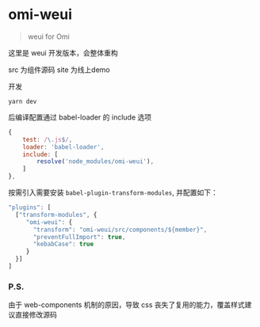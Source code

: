 # omi-weui

> weui for Omi

这里是 weui 开发版本，会整体重构

src 为组件源码 site 为线上demo

开发
```shell
yarn dev
```

后编译配置通过 babel-loader 的 include 选项

```javascript
{
    test: /\.js$/,
    loader: 'babel-loader',
    include: [
		resolve('node_modules/omi-weui'),
	]
},
```

按需引入需要安装 `babel-plugin-transform-modules`, 并配置如下：
```JavaScript
"plugins": [
  ["transform-modules", {
	 "omi-weui": {
	   "transform": "omi-weui/src/components/${member}",
	   "preventFullImport": true,
	   "kebabCase": true
	 }
  }]
]
```
### P.S.
由于 web-components 机制的原因，导致 css 丧失了复用的能力，覆盖样式建议直接修改源码